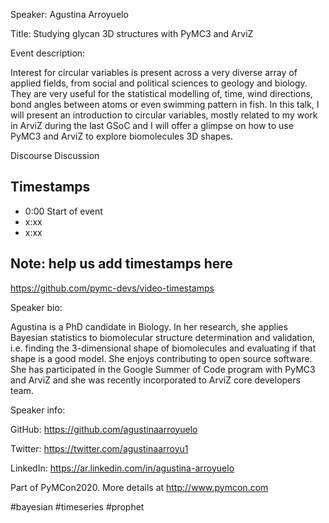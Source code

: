
Speaker: Agustina Arroyuelo

Title:  Studying glycan 3D structures with PyMC3 and ArviZ


Event description:

Interest for circular variables is present across a very diverse array of applied fields, from social and political sciences to geology and biology. They are very useful for the statistical modelling of, time, wind directions, bond angles between atoms or even swimming pattern in fish. In this talk, I will present an introduction to circular variables, mostly related to my work in ArviZ during the last GSoC and I will offer a glimpse on how to use PyMC3 and ArviZ to explore biomolecules 3D shapes.

Discourse Discussion 

## Timestamps
- 0:00 Start of event
- x:xx 
- x:xx

## Note: help us add timestamps here
https://github.com/pymc-devs/video-timestamps

Speaker bio:

Agustina is a PhD candidate in Biology. In her research, she applies Bayesian statistics to biomolecular structure determination and validation, i.e. finding the 3-dimensional shape of biomolecules and evaluating if that shape is a good model. She enjoys contributing to open source software. She has participated in the Google Summer of Code program with PyMC3 and ArviZ and she was recently incorporated to ArviZ core developers team.

Speaker info: 

GitHub: https://github.com/agustinaarroyuelo 

Twitter: https://twitter.com/agustinaarroyu1

LinkedIn: https://ar.linkedin.com/in/agustina-arroyuelo

Part of PyMCon2020. 
More details at http://www.pymcon.com  

#bayesian #timeseries #prophet
